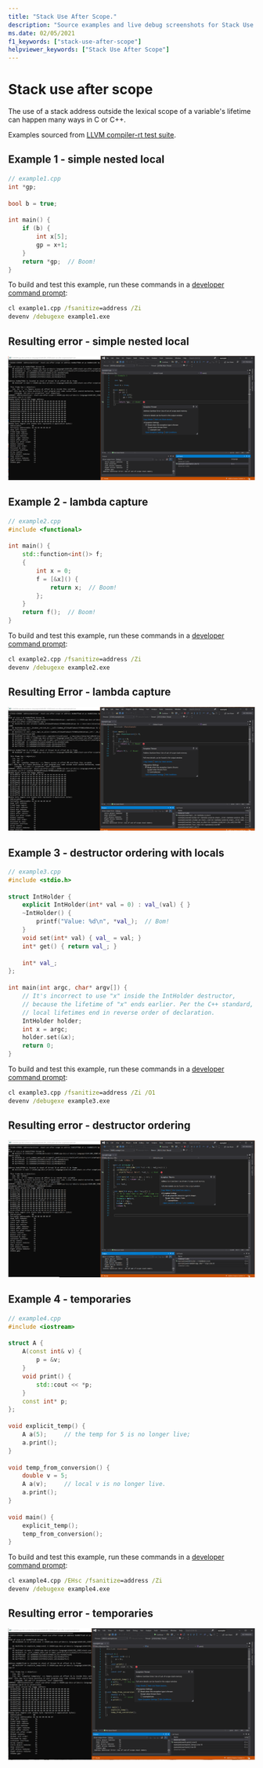 ```yaml
---
title: "Stack Use After Scope."
description: "Source examples and live debug screenshots for Stack Use After Scope errors."
ms.date: 02/05/2021
f1_keywords: ["stack-use-after-scope"]
helpviewer_keywords: ["Stack Use After Scope"]
---
```


# Stack use after scope

The use of a stack address outside the lexical scope of a variable's lifetime can happen many ways in C or C++.

Examples sourced from [LLVM compiler-rt test suite](https://github.com/llvm/llvm-project/tree/main/compiler-rt/test/asan/TestCases).

## Example 1 - simple nested local

```cpp
// example1.cpp
int *gp;

bool b = true;

int main() {
    if (b) {
        int x[5];
        gp = x+1;
    }
    return *gp;  // Boom!
}
```

To build and test this example, run these commands in a [developer command prompt](../build/building-on-the-command-line.md#developer_command_prompt_shortcuts):

```cmd
cl example1.cpp /fsanitize=address /Zi
devenv /debugexe example1.exe
```

## Resulting error - simple nested local

![example1-screenshot](SRC_CODE/stack-use-after-scope/example1.PNG)

## Example 2 - lambda capture

```cpp
// example2.cpp
#include <functional>

int main() {
    std::function<int()> f;
    {
        int x = 0;
        f = [&x]() {
            return x;  // Boom!
        };
    }
    return f();  // Boom!
}
```

To build and test this example, run these commands in a [developer command prompt](../build/building-on-the-command-line.md#developer_command_prompt_shortcuts):

```cmd
cl example2.cpp /fsanitize=address /Zi
devenv /debugexe example2.exe
```

## Resulting Error - lambda capture

![example2-screenshot](SRC_CODE/stack-use-after-scope/Example2.PNG)

## Example 3 - destructor ordering with locals

```cpp
// example3.cpp
#include <stdio.h>

struct IntHolder {
    explicit IntHolder(int* val = 0) : val_(val) { }
    ~IntHolder() {
        printf("Value: %d\n", *val_);  // Bom!
    }
    void set(int* val) { val_ = val; }
    int* get() { return val_; }

    int* val_;
};

int main(int argc, char* argv[]) {
    // It's incorrect to use "x" inside the IntHolder destructor,
    // because the lifetime of "x" ends earlier. Per the C++ standard,
    // local lifetimes end in reverse order of declaration.
    IntHolder holder;
    int x = argc;
    holder.set(&x);
    return 0;
}
```

To build and test this example, run these commands in a [developer command prompt](../build/building-on-the-command-line.md#developer_command_prompt_shortcuts):

```cmd
cl example3.cpp /fsanitize=address /Zi /O1
devenv /debugexe example3.exe
```

## Resulting error - destructor ordering

![example3-screenshot](SRC_CODE/stack-use-after-scope/example3.PNG)

## Example 4 - temporaries

```cpp
// example4.cpp
#include <iostream>

struct A {
    A(const int& v) {
        p = &v;
    }
    void print() {
        std::cout << *p;
    }
    const int* p;
};

void explicit_temp() {
    A a(5);     // the temp for 5 is no longer live;
    a.print();
}

void temp_from_conversion() {
    double v = 5;
    A a(v);     // local v is no longer live.
    a.print();
}

void main() {
    explicit_temp();
    temp_from_conversion(); 
}
```

To build and test this example, run these commands in a [developer command prompt](../build/building-on-the-command-line.md#developer_command_prompt_shortcuts):

```cmd
cl example4.cpp /EHsc /fsanitize=address /Zi
devenv /debugexe example4.exe
```

## Resulting error - temporaries

![example4-screenshot](SRC_CODE/stack-use-after-scope/example4.PNG)
